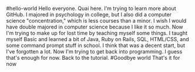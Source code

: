#hello-world
Hello everyone. Quai here. I'm trying to learn more about GitHub. I majored in psychology in college, but I also did a computer science "concentration," which is less courses than a minor. I wish I would have double majored in computer science because I like it so much. Now I'm trying to make up for lost time by teaching myself some things. I taught myself Basic and learned a bit of Java, Ruby on Rails, SQL, HTML/CSS, and some command prompt stuff in school. I think that was a decent start, but I've forgotten a lot. Now I'm trying to get back into programming. I guess that's enough for now. Back to the tutorial.
#Goodbye world
That's it for now
